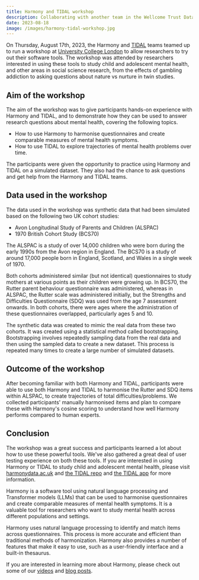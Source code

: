 ```yaml
---
title: Harmony and TIDAL workshop
description: Collaborating with another team in the Wellcome Trust Data Prize
date: 2023-08-18
image: /images/harmony-tidal-workshop.jpg
---
```



On Thursday, August 17th, 2023, the Harmony and [TIDAL](https://github.com/AmeliaES/TIDAL) teams teamed up to run a workshop at [University College London](https://www.ucl.ac.uk/) to allow researchers to try out their software tools. The workshop was attended by researchers interested in using these tools to study child and adolescent mental health, and other areas in social science research, from the effects of gambling addiction to asking questions about nature vs nurture in twin studies.

## Aim of the workshop

The aim of the workshop was to give participants hands-on experience with Harmony and TIDAL, and to demonstrate how they can be used to answer research questions about mental health, covering the following topics.

* How to use Harmony to harmonise questionnaires and create comparable measures of mental health symptoms.
* How to use TIDAL to explore trajectories of mental health problems over time.

The participants were given the opportunity to practice using Harmony and TIDAL on a simulated dataset. They also had the chance to ask questions and get help from the Harmony and TIDAL teams.

## Data used in the workshop

The data used in the workshop was synthetic data that had been simulated based on the following two UK cohort studies:

* Avon Longitudinal Study of Parents and Children (ALSPAC)
* 1970 British Cohort Study (BCS70)

The ALSPAC is a study of over 14,000 children who were born during the early 1990s from the Avon region in England. The BCS70 is a study of around 17,000 people born in England, Scotland, and Wales in a single week of 1970.

Both cohorts administered similar (but not identical) questionnaires to study mothers at various points as their children were growing up. In BCS70, the Rutter parent behaviour questionnaire was administered, whereas in ALSPAC, the Rutter scale was administered initially, but the Strengths and Difficulties Questionnaire (SDQ) was used from the age 7 assessment onwards. In both cohorts, there were ages where the administration of these questionnaires overlapped, particularly ages 5 and 10.

The synthetic data was created to mimic the real data from these two cohorts. It was created using a statistical method called bootstrapping. Bootstrapping involves repeatedly sampling data from the real data and then using the sampled data to create a new dataset. This process is repeated many times to create a large number of simulated datasets.

## Outcome of the workshop

After becoming familiar with both Harmony and TIDAL, participants were able to use both Harmony and TIDAL to harmonise the Rutter and SDQ items within ALSPAC, to create trajectories of total difficulties/problems. We collected participants' manually harmonised items and plan to compare these with Harmony's cosine scoring to understand how well Harmony performs compared to human experts.

## Conclusion

The workshop was a great success and participants learned a lot about how to use these powerful tools. We've also gathered a great deal of user testing experience on both these tools. If you are interested in using Harmony or TIDAL to study child and adolescent mental health, please visit [harmonydata.ac.uk](https://harmonydata.ac.uk) and [the TIDAL repo](https://github.com/AmeliaES/TIDAL) and [the TIDAL app](https://tidal.shinyapps.io/tidalapp/) for more information.

Harmony is a software tool using natural language processing and Transformer models (LLMs) that can be used to harmonise questionnaires and create comparable measures of mental health symptoms. It is a valuable tool for researchers who want to study mental health across different populations and settings.

Harmony uses natural language processing to identify and match items across questionnaires. This process is more accurate and efficient than traditional methods of harmonization. Harmony also provides a number of features that make it easy to use, such as a user-friendly interface and a built-in thesaurus.

If you are interested in learning more about Harmony, please check out some of our [videos](/videos) and [blog posts](/blog).
